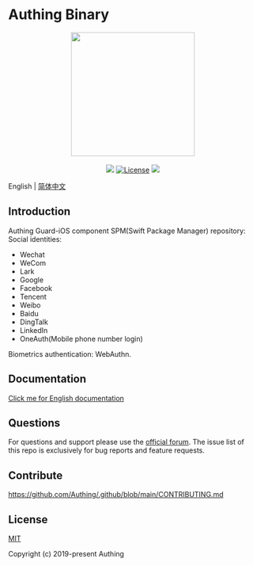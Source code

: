 # Authing Binary

<div align=center>
  <img width="250" src="https://files.authing.co/authing-console/authing-logo-new-20210924.svg" />
</div>
<br/>
<div align="center">
  <a href="https://forum.authing.cn/" target="_blank"><img src="https://img.shields.io/badge/chat-forum-blue" /></a>
  <a href="https://opensource.org/licenses/MIT" target="_blank"><img src="https://img.shields.io/badge/License-MIT-success" alt="License"></a>
  <a href="javascript:;"><img src="https://img.shields.io/badge/PRs-welcome-green"></a>
<br/>
</div>

English | [简体中文](./README-zh_CN.md)

## Introduction
Authing Guard-iOS component SPM(Swift Package Manager) repository:
Social identities: 
- Wechat
- WeCom
- Lark
- Google
- Facebook
- Tencent
- Weibo
- Baidu
- DingTalk
- LinkedIn
- OneAuth(Mobile phone number login)

Biometrics authentication: WebAuthn.

## Documentation

[Click me for English documentation](https://docs.authing.cn/v2/en/reference/sdk-for-ios/social/)

## Questions

For questions and support please use the [official forum](https://forum.authing.cn/). The issue list of this repo is exclusively for bug reports and feature requests.

## Contribute

https://github.com/Authing/.github/blob/main/CONTRIBUTING.md

## License

[MIT](https://opensource.org/licenses/MIT)

Copyright (c) 2019-present Authing
